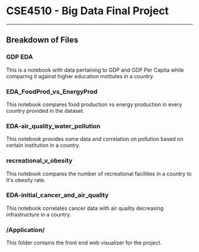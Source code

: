 # CSE4510 - Big Data Final Project
----------------------------
## Breakdown of Files
### GDP EDA
This is a notebook with data pertaining to GDP and GDP Per Capita while comparing it against higher education institutes in a country. 
### EDA_FoodProd_vs_EnergyProd
This notebook compares food production vs energy production in every country provided in the dataset. 
### EDA-air_quality_water_pollution
This notebook provides some data and correlation on pollution based on certain institution in a country. 
### recreational_v_obesity
This notebook compares the number of recreational facilities in a country to it's obesity rate. 
### EDA-initial_cancer_and_air_quality
This notebook correlates cancer data with air quality decreasing infrastructure in a country. 
### /Application/
This folder contains the front end web visualizer for the project. 